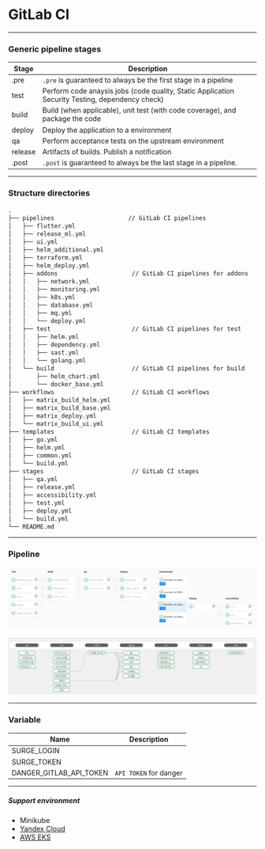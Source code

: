 # GitLab CI

---

### Generic pipeline stages

| Stage   | Description                                                                                     |
|---------|-------------------------------------------------------------------------------------------------|
| .pre    | `.pre` is guaranteed to always be the first stage in a pipeline                                 |
| test    | Perform code anaysis jobs (code quality, Static Application Security Testing, dependency check) |
| build   | Build (when applicable), unit test (with code coverage), and package the code                   |
| deploy  | Deploy the application to a environment                                                         |
| qa      | Perform acceptance tests on the upstream environment                                            |
| release | Artifacts of builds. Publish a notification                                                     |
| .post   | `.post` is guaranteed to always be the last stage in a pipeline.                                |

---

### Structure directories

[//]: # (tree -C --sort  mtime)
```
.
├── pipelines                     // GitLab CI pipelines
│   ├── flutter.yml
│   ├── release_ml.yml
│   ├── ui.yml
│   ├── helm_additional.yml
│   ├── terraform.yml
│   ├── helm_deploy.yml
│   ├── addons                     // GitLab CI pipelines for addons
│   │   ├── network.yml
│   │   ├── monitoring.yml
│   │   ├── k8s.yml
│   │   ├── database.yml
│   │   ├── mq.yml
│   │   └── deploy.yml
│   ├── test                       // GitLab CI pipelines for test
│   │   ├── helm.yml
│   │   ├── dependency.yml
│   │   ├── sast.yml
│   │   └── golang.yml
│   └── build                      // GitLab CI pipelines for build
│       ├── helm_chart.yml
│       └── docker_base.yml
├── workflows                      // GitLab CI workflows
│   ├── matrix_build_helm.yml
│   ├── matrix_build_base.yml
│   ├── matrix_deploy.yml
│   └── matrix_build_ui.yml
├── templates                      // GitLab CI templates
│   ├── go.yml
│   ├── helm.yml
│   ├── common.yml
│   └── build.yml
├── stages                         // GitLab CI stages
│   ├── qa.yml
│   ├── release.yml
│   ├── accessibility.yml
│   ├── test.yml
│   ├── deploy.yml
│   └── build.yml
└── README.md
```

---

### Pipeline

![](../../docs/gitlab/gitlab-pipeline.png)

![](../../docs/gitlab/gitlab-ci.png)

---

### Variable

| Name | Description |
| --- | --- |
| SURGE_LOGIN | |
| SURGE_TOKEN | |
| DANGER_GITLAB_API_TOKEN | `API TOKEN` for danger |

---

##### Support environment

- Minikube
- [Yandex Cloud](https://cloud.yandex.ru/)
- [AWS EKS](https://aws.amazon.com/eks/)

